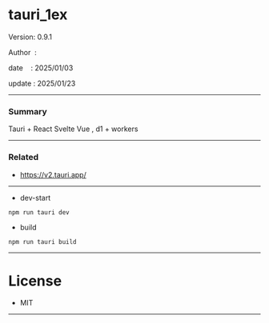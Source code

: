 ﻿# tauri_1ex

 Version: 0.9.1

 Author  : 

 date    : 2025/01/03

 update  : 2025/01/23

***
### Summary

Tauri + React Svelte Vue , d1 + workers

***
### Related
* https://v2.tauri.app/

***
* dev-start
````
npm run tauri dev
````

* build
```
npm run tauri build
```

***
# License

* MIT

***

